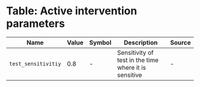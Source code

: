 # Table: Active intervention parameters		
| Name | Value | Symbol | Description | Source | 
|  ---- | ---- | ---- | ---- | ---- |
| `test_sensitivitiy` | 0.8 | - | Sensitivity of test in the time where it is sensitive | - |